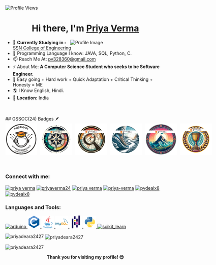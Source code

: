 <p align="left">
  <img src="https://komarev.com/ghpvc/?username=Priya Verma&label=Profile%20views&color=0e75b6&style=flat" alt="Profile Views" />
</p>

<h1 align="center"> Hi there, I'm <a href="https://www.linkedin.com/in/priya-verma-126904223/">Priya Verma</a> </h1>

<img align="right" src="https://github.com/SankshipthShetty/SankshipthShetty/assets/99337968/2bd05422-3a3b-4d7c-94a1-7cdb584c09d7" alt="Profile Image" width="300"/>

- 🌱 **Currently Studying in :** [SSN College of Engineering](https://www.ssn.edu.in/)<br>
- 💬 Programming Language I know: JAVA, SQL, Python, C. <br>
- 📫 Reach Me At: [pv328360@gmail.com](mailto:pv328360@gmail.com) <br>
- ⚡ About Me: **A Computer Science Student who seeks to be Software Engineer.** <br>
- 💎 Easy going + Hard work + Quick Adaptation + Critical Thinking + Honesty = ME <br>
- 🌎 I Know English, Hindi. <br>
- 📍 **Location:** India <br>
<br>
<br>
## GSSOC(24) Badges 🪶
<div style='display:flex; align-items:center; gap: 10px;' align='center'>
<img src="https://raw.githubusercontent.com/girlscript/gssoc-website-new/main/public/badges/postman.png" width="100px" height="100px" />
  <img src="https://github.com/girlscript/gssoc-website-new/blob/main/public/badges/1.png" width="100px" height="100px" />
  <img src="https://github.com/girlscript/gssoc-website-new/blob/main/public/badges/2.png" width="100px" height="100px" />
  <img src="https://github.com/girlscript/gssoc-website-new/blob/main/public/badges/3.png" width="100px" height="100px" />
  <img src="https://github.com/girlscript/gssoc-website-new/blob/main/public/badges/4.png" width="100px" height="100px" />
  <img src="https://github.com/girlscript/gssoc-website-new/blob/main/public/badges/5.png" width="100px" height="100px" />
  
</div>
<br>
<br>

<h3 align="left">Connect with me:</h3>
<p align="left">
<a href="https://linkedin.com/in/priya verma" target="blank"><img align="center" src="https://raw.githubusercontent.com/rahuldkjain/github-profile-readme-generator/master/src/images/icons/Social/linked-in-alt.svg" alt="priya verma" height="30" width="40" /></a>
<a href="https://www.codechef.com/users/priyaverma24" target="blank"><img align="center" src="https://cdn.jsdelivr.net/npm/simple-icons@3.1.0/icons/codechef.svg" alt="priyaverma24" height="30" width="40" /></a>
<a href="https://www.hackerrank.com/priya verma" target="blank"><img align="center" src="https://raw.githubusercontent.com/rahuldkjain/github-profile-readme-generator/master/src/images/icons/Social/hackerrank.svg" alt="priya verma" height="30" width="40" /></a>
<a href="https://codeforces.com/profile/priya-verma" target="blank"><img align="center" src="https://raw.githubusercontent.com/rahuldkjain/github-profile-readme-generator/master/src/images/icons/Social/codeforces.svg" alt="priya-verma" height="30" width="40" /></a>
<a href="https://www.leetcode.com/pvdealx8" target="blank"><img align="center" src="https://raw.githubusercontent.com/rahuldkjain/github-profile-readme-generator/master/src/images/icons/Social/leet-code.svg" alt="pvdealx8" height="30" width="40" /></a>
<a href="https://auth.geeksforgeeks.org/user/pvdealx8" target="blank"><img align="center" src="https://raw.githubusercontent.com/rahuldkjain/github-profile-readme-generator/master/src/images/icons/Social/geeks-for-geeks.svg" alt="pvdealx8" height="30" width="40" /></a>
</p>

<h3 align="left">Languages and Tools:</h3>
<p align="left"> <a href="https://www.arduino.cc/" target="_blank" rel="noreferrer"> <img src="https://cdn.worldvectorlogo.com/logos/arduino-1.svg" alt="arduino" width="40" height="40"/> </a> <a href="https://www.cprogramming.com/" target="_blank" rel="noreferrer"> <img src="https://raw.githubusercontent.com/devicons/devicon/master/icons/c/c-original.svg" alt="c" width="40" height="40"/> </a> <a href="https://www.java.com" target="_blank" rel="noreferrer"> <img src="https://raw.githubusercontent.com/devicons/devicon/master/icons/java/java-original.svg" alt="java" width="40" height="40"/> </a> <a href="https://www.mysql.com/" target="_blank" rel="noreferrer"> <img src="https://raw.githubusercontent.com/devicons/devicon/master/icons/mysql/mysql-original-wordmark.svg" alt="mysql" width="40" height="40"/> </a> <a href="https://pandas.pydata.org/" target="_blank" rel="noreferrer"> <img src="https://raw.githubusercontent.com/devicons/devicon/2ae2a900d2f041da66e950e4d48052658d850630/icons/pandas/pandas-original.svg" alt="pandas" width="40" height="40"/> </a> <a href="https://www.python.org" target="_blank" rel="noreferrer"> <img src="https://raw.githubusercontent.com/devicons/devicon/master/icons/python/python-original.svg" alt="python" width="40" height="40"/> </a> <a href="https://scikit-learn.org/" target="_blank" rel="noreferrer"> <img src="https://upload.wikimedia.org/wikipedia/commons/0/05/Scikit_learn_logo_small.svg" alt="scikit_learn" width="40" height="40"/> </a> </p>

<p><img align="left" src="https://github-readme-stats.vercel.app/api/top-langs?username=priyadeara2427&show_icons=true&locale=en&layout=compact" alt="priyadeara2427" /></p>

<p>&nbsp;<img align="center" src="https://github-readme-stats.vercel.app/api?username=priyadeara2427&show_icons=true&locale=en" alt="priyadeara2427" /></p>

<p><img align="center" src="https://github-readme-streak-stats.herokuapp.com/?user=priyadeara2427&" alt="priyadeara2427" /></p>

<p align="center">
  <b>Thank you for visiting my profile! 😊</b>
</p>
